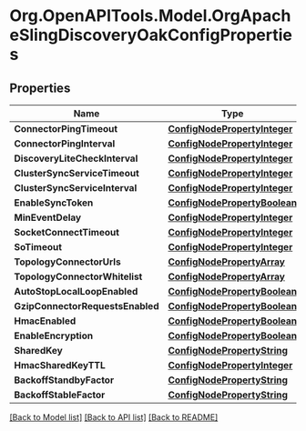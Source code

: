# Org.OpenAPITools.Model.OrgApacheSlingDiscoveryOakConfigProperties
## Properties

Name | Type | Description | Notes
------------ | ------------- | ------------- | -------------
**ConnectorPingTimeout** | [**ConfigNodePropertyInteger**](ConfigNodePropertyInteger.md) |  | [optional] 
**ConnectorPingInterval** | [**ConfigNodePropertyInteger**](ConfigNodePropertyInteger.md) |  | [optional] 
**DiscoveryLiteCheckInterval** | [**ConfigNodePropertyInteger**](ConfigNodePropertyInteger.md) |  | [optional] 
**ClusterSyncServiceTimeout** | [**ConfigNodePropertyInteger**](ConfigNodePropertyInteger.md) |  | [optional] 
**ClusterSyncServiceInterval** | [**ConfigNodePropertyInteger**](ConfigNodePropertyInteger.md) |  | [optional] 
**EnableSyncToken** | [**ConfigNodePropertyBoolean**](ConfigNodePropertyBoolean.md) |  | [optional] 
**MinEventDelay** | [**ConfigNodePropertyInteger**](ConfigNodePropertyInteger.md) |  | [optional] 
**SocketConnectTimeout** | [**ConfigNodePropertyInteger**](ConfigNodePropertyInteger.md) |  | [optional] 
**SoTimeout** | [**ConfigNodePropertyInteger**](ConfigNodePropertyInteger.md) |  | [optional] 
**TopologyConnectorUrls** | [**ConfigNodePropertyArray**](ConfigNodePropertyArray.md) |  | [optional] 
**TopologyConnectorWhitelist** | [**ConfigNodePropertyArray**](ConfigNodePropertyArray.md) |  | [optional] 
**AutoStopLocalLoopEnabled** | [**ConfigNodePropertyBoolean**](ConfigNodePropertyBoolean.md) |  | [optional] 
**GzipConnectorRequestsEnabled** | [**ConfigNodePropertyBoolean**](ConfigNodePropertyBoolean.md) |  | [optional] 
**HmacEnabled** | [**ConfigNodePropertyBoolean**](ConfigNodePropertyBoolean.md) |  | [optional] 
**EnableEncryption** | [**ConfigNodePropertyBoolean**](ConfigNodePropertyBoolean.md) |  | [optional] 
**SharedKey** | [**ConfigNodePropertyString**](ConfigNodePropertyString.md) |  | [optional] 
**HmacSharedKeyTTL** | [**ConfigNodePropertyInteger**](ConfigNodePropertyInteger.md) |  | [optional] 
**BackoffStandbyFactor** | [**ConfigNodePropertyString**](ConfigNodePropertyString.md) |  | [optional] 
**BackoffStableFactor** | [**ConfigNodePropertyString**](ConfigNodePropertyString.md) |  | [optional] 

[[Back to Model list]](../README.md#documentation-for-models) [[Back to API list]](../README.md#documentation-for-api-endpoints) [[Back to README]](../README.md)

